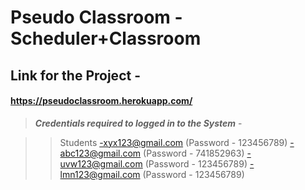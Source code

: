 # Pseudo Classroom - Scheduler+Classroom
## Link for the Project - 
#### https://pseudoclassroom.herokuapp.com/

> ***Credentials required to logged in to the System*** -

>  > Students
         -xyx123@gmail.com (Password - 123456789)
         -abc123@gmail.com (Password - 741852963)
         -uvw123@gmail.com (Password - 123456789)
         -lmn123@gmail.com (Password - 123456789)
